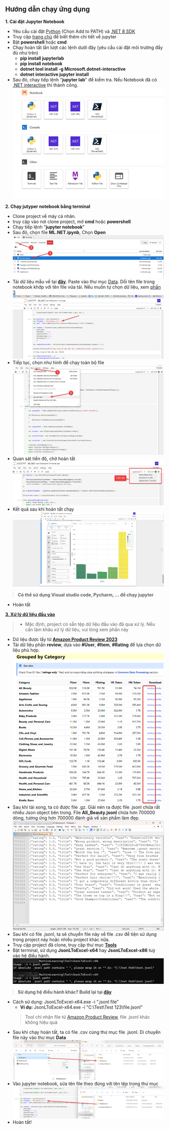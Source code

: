 ## Hướng dẫn chạy ứng dụng
**1. Cài đặt Jupyter Notebook**
* Yêu cầu cài đặt [Python](https://www.python.org/downloads) (Chọn Add to PATH) và [.NET 8 SDK](https://dotnet.microsoft.com/en-us/download/dotnet/8.0)
* Truy cập [trang chủ](https://jupyter.org/install) để biết thêm chi tiết về jupyter
* Bật **powershell** hoặc **cmd**
* Chạy hoàn tất lần lượt các lệnh dưới đây (yêu cầu cài đặt môi trường đầy đủ như trên) 
    * **pip install jupyterlab**
    * **pip install notebook**
    * **dotnet tool install -g Microsoft.dotnet-interactive**
    * **dotnet interactive jupyter install**
* Sau đó, chạy tiếp lệnh "**jupyter lab**" để kiểm tra. Nếu Notebook đã có [.NET interactive](https://github.com/dotnet/interactive?tab=readme-ov-file#jupyter) thì thành công.
![msedge FJGpKTxnNQ](Images/msedge_FJGpKTxnNQ.png)

**2. Chạy jutyper notebook bằng terminal** 
* Clone project về máy cá nhân.
* truy cập vào nơi clone project, mở **cmd** hoặc **powershell**
* Chạy tiếp lệnh "**jupyter notebook**"
* Sau đó, chọn file **ML.NET.ipynb**, Chọn **Open**
![msedge 6Imuw59KC1](Images/msedge_6Imuw59KC1.png)
* Tải dữ liệu mẫu về tại [**đây**](https://drive.google.com/drive/folders/11UvXUBdkBUg94E9ra5SI5kHLJjuADlxk). Paste vào thư mục [Data](Data). Dổi tên file trong notebook khớp với tên file vừa tải. Nếu muốn tự chọn dữ liệu, xem [phần 3](#phan-3)
![msedge_MXPknkcTbr](Images/msedge_MXPknkcTbr.png)
* Tiếp tục, chọn như hình để chạy toàn bộ file
![msedge_831XV09lUI](Images/msedge_831XV09lUI.png)
* Quan sát tiến độ, chờ hoàn tất
![msedge_8QIa8Bfm32](Images/msedge_8QIa8Bfm32.png)
* Kết quả sau khi hoàn tất chạy
![msedge w073YEGI68](Images/msedge_w073YEGI68.png)
>**Có thể sử dụng Visual studio code, Pycharm, ... để chạy jupyter**
* Hoàn tất

[**3. Xử lý dữ liệu đầu vào**](#phan-3)
> * Mặc định, project có sẵn tệp dữ liệu đầu vào đã qua xử lý. Nếu cần làm khâu xử lý dữ liệu, vui lòng xem phần này

* Dữ liệu được lấy từ [**Amazon Product Review 2023**](https://amazon-reviews-2023.github.io/#grouped-by-category)
* Tải dữ liệu phần **review**, dựa vào **#User**, **#Item**, **#Rating** để lựa chọn dữ liệu phù hợp. 
![msedge YlCesno9Wr](Images/msedge_YlCesno9Wr.png)
* Sau khi tải xong, ta có được file .gz. Giải nén ra được file .jsonl chứa rất nhiều Json object bên trong. File **All_Beauty.jsonl** chứa hơn 700000 dòng, tương ứng hơn 700000 đánh giá về sản phẩm làm đẹp.
![notepad++ Pc6MXZYfa4](Images/notepad++_Pc6MXZYfa4.png)
* Sau khi có file .jsonl, ta sẽ chuyển file này về file .csv để tiện sử dụng trong project này hoặc nhiều project khác nữa.
* Truy cập project đã clone, truy cập thư mục [**Tools**](Tools)
* Bật terminal, sử dụng **JsonLToExcel-x64** hay **JsonLToExcel-x86** tuỳ vào hệ điều hành.
![WindowsTerminal gQLXaYpVst](Images/WindowsTerminal_gQLXaYpVst.png)
> **Sử dụng hệ điều hành khác? Build lại tại [đây](https://github.com/TalonEzio/ExportJsonLargeToExcel)**
* Cách sử dụng: JsonLToExcel-x64.exe -i ".jsonl file"
    * **Ví dụ:** JsonLToExcel-x64.exe -i "C:\\Test\\Test 123\\file.jsonl"
    > Tool chỉ nhận file từ [Amazon Product Review](https://amazon-reviews-2023.github.io/#grouped-by-category), file .jsonl khác không hiệu quả
* Sau khi chạy hoàn tất, ta có file .csv cùng thư mục file .jsonl. Di chuyển file này vào thư mục **Data**
![explorer ufaxH5N2Wc](Images/explorer_ufaxH5N2Wc.png)
* Vào jupyter notebook, sửa tên file theo đúng với tên tệp trong thư mục
![explorer mkXxswsGqM](Images/explorer_mkXxswsGqM.png)
* Hoàn tất!
